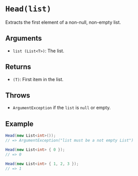 # `Head(list)`

Extracts the first element of a non-null, non-empty list.

## Arguments

* `list (List<T>)`: The list.

## Returns

* `(T)`: First item in the list.

## Throws

* `ArgumentException` if the `list` is `null` or empty.

## Example

```csharp
Head(new List<int>());
// => ArgumentException("list must be a not empty List")

Head(new List<int> { 0 });
// => 0

Head(new List<int> { 1, 2, 3 });
// => 1
```
